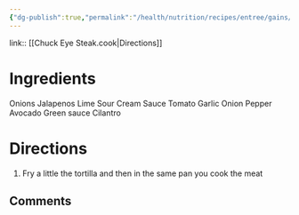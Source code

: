 ```yaml
---
{"dg-publish":true,"permalink":"/health/nutrition/recipes/entree/gains/protein-tacos/","tags":["cookmate"],"created":"","updated":""}
---
```



link:: [[Chuck Eye Steak.cook|Directions]]

# Ingredients

Onions
Jalapenos
Lime
Sour Cream
Sauce
	Tomato
	Garlic
	Onion
	Pepper
Avocado
Green sauce
Cilantro


# Directions

1) Fry a little the tortilla and then in the same pan you cook the meat

## Comments


